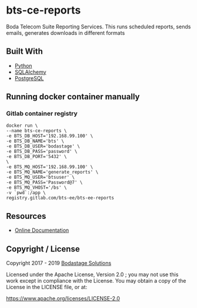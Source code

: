 # bts-ce-reports

Boda Telecom Suite Reporting Services. This runs scheduled reports, sends emails, generates downloads in different formats

## Built With
- [Python](https://www.python.org)
- [SQLAlchemy](https://www.sqlalchemy.org/)
- [PostgreSQL](https://www.postgresql.org/)

## Running docker container manually

### Gitlab container registry
```
docker run \
--name bts-ce-reports \
-e BTS_DB_HOST='192.168.99.100' \
-e BTS_DB_NAME='bts' \
-e BTS_DB_USER='bodastage' \
-e BTS_DB_PASS='password' \
-e BTS_DB_PORT='5432' \
\
-e BTS_MQ_HOST='192.168.99.100' \
-e BTS_MQ_NAME='generate_reports' \
-e BTS_MQ_USER='btsuser' \
-e BTS_MQ_PASS='Password@7' \
-e BTS_MQ_VHOST='/bs' \
-v `pwd`:/app \
registry.gitlab.com/bts-ee/bts-ee-reports
```

## Resources

* [Online Documentation](http://docs.bodastage.com)

## Copyright / License
Copyright 2017 - 2019 [Bodastage Solutions](http://www.bodastage.com)

Licensed under the Apache License, Version 2.0 ; you may not use this work except in compliance with the License. You may obtain a copy of the License in the LICENSE file, or at:

https://www.apache.org/licenses/LICENSE-2.0

